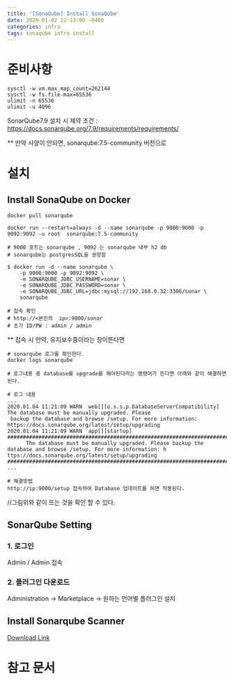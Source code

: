 ```yaml
---
title: '[SonaQube] Install SonaQube'
date: 2020-01-02 22:13:00 -0400
categories: infra
tags: sonaqube infra install
---
```


# 준비사항

```
sysctl -w vm.max_map_count=262144
sysctl -w fs.file-max=65536
ulimit -n 65536
ulimit -u 4096
```

SonarQube7.9 설치 시 제약 조건 : https://docs.sonarqube.org/7.9/requirements/requirements/

\*\* 만약 사양이 안되면, sonarqube:7.5-community 버전으로

# 설치

## Install SonaQube on Docker

```
docker pull sonarqube

docker run --restart=always -d --name sonarqube -p 9000:9000 -p 9092:9092 -u root  sonarqube:7.5-community

# 9000 포트는 sonarqube , 9092 는 sonarqube 내부 h2 db
# sonarqube는 postgresSQL을 권장함

$ docker run -d --name sonarqube \
    -p 9000:9000 -p 9092:9092 \
    -e SONARQUBE_JDBC_USERNAME=sonar \
    -e SONARQUBE_JDBC_PASSWORD=sonar \
    -e SONARQUBE_JDBC_URL=jdbc:mysql://192.168.0.32:3306/sonar \
    sonarqube

# 접속 확인
# http://<본인의  ip>:9000/sonar
# 초기 ID/PW : admin / admin
```

\*\* 접속 시 만약, 유지보수중이라는 창이뜬다면

```
# sonarqube 로그를 확인한다.
docker logs sonarqube

# 로그내용 중 database를 upgrade를 해야된다라는 명령어가 뜬다면 아래와 같이 해결하면 된다.

# 로그 내용
...
2020.01.04 11:21:09 WARN  web[][o.s.s.p.DatabaseServerCompatibility] The database must be manually upgraded. Please
 backup the database and browse /setup. For more information: https://docs.sonarqube.org/latest/setup/upgrading
2020.01.04 11:21:09 WARN  app[][startup]
################################################################################
      The database must be manually upgraded. Please backup the database and browse /setup. For more information: h
ttps://docs.sonarqube.org/latest/setup/upgrading
################################################################################
...

# 해결방법
http://ip:9000/setup 접속하여 Database 업데이트를 하면 작동된다.

```

//그림위와 같이 뜨는 것을 확인 할 수 있다.

## SonarQube Setting

### 1. 로그인

Admin / Admin 접속

### 2. 플러그인 다운로드

Administration -> Marketplace -> 원하는 언어별 플러그인 설치

## Install Sonarqube Scanner

[Download Link](https://docs.sonarqube.org/latest/analysis/scan/sonarscanner/)

# 참고 문서
